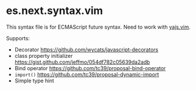 # es.next.syntax.vim

This syntax file is for ECMAScript future syntax. Need to work with [yajs.vim][].

[yajs.vim]:https://github.com/othree/yajs.vim

Supports:

* Decorator <https://github.com/wycats/javascript-decorators>
* class property initializer  <https://gist.github.com/jeffmo/054df782c05639da2adb>
* Bind operator <https://github.com/tc39/proposal-bind-operator>
* `import()` <https://github.com/tc39/proposal-dynamic-import>
* Simple type hint

